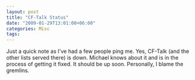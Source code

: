 ```yaml
---
layout: post
title: "CF-Talk Status"
date: "2009-01-29T13:01:00+06:00"
categories: Misc 
tags: 
---
```


Just a quick note as I've had a few people ping me. Yes, CF-Talk (and the other lists served there) is down. Michael knows about it and is in the process of getting it fixed. It should be up soon. Personally, I blame the gremlins.